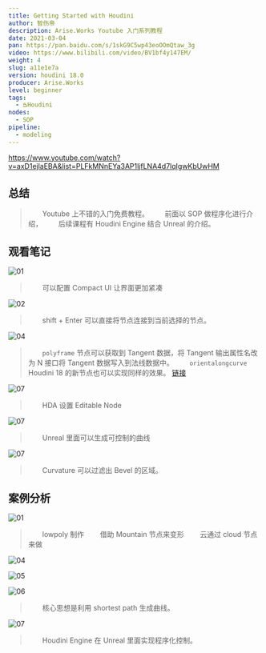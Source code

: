 ```yaml
---
title: Getting Started with Houdini
author: 智伤帝
description: Arise.Works Youtube 入门系列教程 
date: 2021-03-04
pan: https://pan.baidu.com/s/1skG9C5wp43eoOOmQtaw_3g
video: https://www.bilibili.com/video/BV1bf4y147EM/
weight: 4
slug: a11e1e7a
version: houdini 18.0
producer: Arise.Works
level: beginner
tags: 
  - ࠁHoudini
nodes:
  - SOP
pipeline:
  - modeling
---
```


https://www.youtube.com/watch?v=axD1ejlaEBA&list=PLFkMNnEYa3AP1ljfLNA4d7lqIgwKbUwHM


## 总结

> &emsp;&emsp;Youtube 上不错的入门免费教程。
> &emsp;&emsp;前面以 SOP 做程序化进行介绍，
> &emsp;&emsp;后续课程有 Houdini Engine 结合 Unreal 的介绍。

## 观看笔记

![01](https://cdn.jsdelivr.net/gh/FXTD-ODYSSEY/HoudiniWiki@gh-pages/posts/a11e1e7a/01.jpg)

> &emsp;&emsp;可以配置 Compact UI 让界面更加紧凑 


![02](https://cdn.jsdelivr.net/gh/FXTD-ODYSSEY/HoudiniWiki@gh-pages/posts/a11e1e7a/02.jpg)

> &emsp;&emsp;shift + Enter 可以直接将节点连接到当前选择的节点。 


![04](https://cdn.jsdelivr.net/gh/FXTD-ODYSSEY/HoudiniWiki@gh-pages/posts/a11e1e7a/03.jpg)

> &emsp;&emsp;`polyframe` 节点可以获取到 Tangent 数据，将 Tangent 输出属性名改为 N 接口将 Tangent 数据写入到法线数据中。
> &emsp;&emsp;`orientalongcurve` Houdini 18 的新节点也可以实现同样的效果。 [链接](/169ffaba#1---猪头锁链)


![07](https://cdn.jsdelivr.net/gh/FXTD-ODYSSEY/HoudiniWiki@gh-pages/posts/a11e1e7a/04.jpg)

> &emsp;&emsp;HDA 设置 Editable Node 

![07](https://cdn.jsdelivr.net/gh/FXTD-ODYSSEY/HoudiniWiki@gh-pages/posts/a11e1e7a/05.jpg)

> &emsp;&emsp;Unreal 里面可以生成可控制的曲线


![07](https://cdn.jsdelivr.net/gh/FXTD-ODYSSEY/HoudiniWiki@gh-pages/posts/a11e1e7a/06.jpg)

> &emsp;&emsp;Curvature 可以过滤出 Bevel 的区域。


## 案例分析

![01](https://cdn.jsdelivr.net/gh/FXTD-ODYSSEY/HoudiniWiki@gh-pages/posts/a11e1e7a/example_01.jpg)

> &emsp;&emsp;lowpoly 制作
> &emsp;&emsp;借助 Mountain 节点来变形
> &emsp;&emsp;云通过 cloud 节点来做

![04](https://cdn.jsdelivr.net/gh/FXTD-ODYSSEY/HoudiniWiki@gh-pages/posts/a11e1e7a/example_02.jpg)

![05](https://cdn.jsdelivr.net/gh/FXTD-ODYSSEY/HoudiniWiki@gh-pages/posts/a11e1e7a/example_03.jpg)

![06](https://cdn.jsdelivr.net/gh/FXTD-ODYSSEY/HoudiniWiki@gh-pages/posts/a11e1e7a/example_04.jpg)

> &emsp;&emsp;核心思想是利用 shortest path 生成曲线。

![07](https://cdn.jsdelivr.net/gh/FXTD-ODYSSEY/HoudiniWiki@gh-pages/posts/a11e1e7a/example_05.jpg)

> &emsp;&emsp;Houdini Engine 在 Unreal 里面实现程序化控制。





